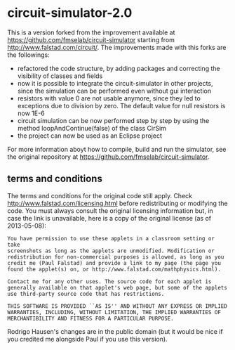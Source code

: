 circuit-simulator-2.0
=================

This is a version forked from the improvement available at <https://github.com/fmselab/circuit-simulator> starting from <http://www.falstad.com/circuit/>. The improvements made with this forks are the followings:

* refactored the code structure, by adding packages and correcting the visibility of classes and fields
* now it is possible to integrate the circuit-simulator in other projects, since the simulation can be performed even without gui interaction
* resistors with value 0 are not usable anymore, since they led to exceptions due to division by zero. The default value for null resistors is now 1E-6
* circuit simulation can be now performed step by step by using the method loopAndContinue(false) of the class CirSim
* the project can now be used as an Eclipse project

For more information aboyt how to compile, build and run the simulator, see the original repository at <https://github.com/fmselab/circuit-simulator>.

terms and conditions
--------------------

The terms and conditions for the original code still apply. Check <http://www.falstad.com/licensing.html> before redistributing or modifying the code. You must always consult the original licensing information but, in case the link is unavailable, here is a copy of the original license (as of 2013-05-08):

    You have permission to use these applets in a classroom setting or take
    screenshots as long as the applets are unmodified. Modification or
    redistribution for non-commercial purposes is allowed, as long as you
    credit me (Paul Falstad) and provide a link to my page (the page you
    found the applet(s) on, or http://www.falstad.com/mathphysics.html).

    Contact me for any other uses. The source code for each applet is
    generally available on that applet's web page, but some of the applets
    use third-party source code that has restrictions.

    THIS SOFTWARE IS PROVIDED ``AS IS'' AND WITHOUT ANY EXPRESS OR IMPLIED
    WARRANTIES, INCLUDING, WITHOUT LIMITATION, THE IMPLIED WARRANTIES OF
    MERCHANTIBILITY AND FITNESS FOR A PARTICULAR PURPOSE.

Rodrigo Hausen's changes are in the public domain (but it would be nice if you credited me alongside Paul if you use this version).
